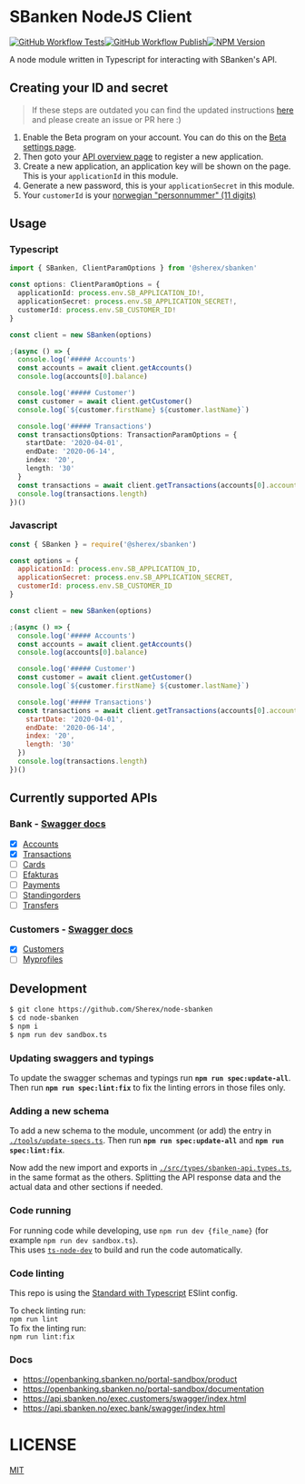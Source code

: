 # SBanken NodeJS Client
[![GitHub Workflow Tests](https://img.shields.io/github/workflow/status/sherex/node-sbanken/Tests?label=Tests&style=for-the-badge)](https://github.com/Sherex/node-sbanken)[![GitHub Workflow Publish](https://img.shields.io/github/workflow/status/sherex/node-sbanken/Publish?label=Publish&style=for-the-badge)](https://github.com/Sherex/node-sbanken)[![NPM Version](https://img.shields.io/npm/v/@sherex/sbanken?style=for-the-badge)](https://www.npmjs.com/package/@sherex/sbanken)  

A node module written in Typescript for interacting with SBanken's API.

## Creating your ID and secret
> If these steps are outdated you can find the updated instructions [here](https://sbanken.no/bruke/utviklerportalen/) and please create an issue or PR here :)
1. Enable the Beta program on your account.
  You can do this on the [Beta settings page](https://secure.sbanken.no/Home/Settings/BetaProgram).
2. Then goto your [API overview page](https://secure.sbanken.no/Personal/ApiBeta/Info) to register a new application.
3. Create a new application, an application key will be shown on the page.
  This is your `applicationId` in this module.
4. Generate a new password, this is your `applicationSecret` in this module.
5. Your `customerId` is your [norwegian "personnummer" (11 digits)](https://en.wikipedia.org/wiki/National_identification_number#Norway)

## Usage
### Typescript
```typescript
import { SBanken, ClientParamOptions } from '@sherex/sbanken'

const options: ClientParamOptions = {
  applicationId: process.env.SB_APPLICATION_ID!,
  applicationSecret: process.env.SB_APPLICATION_SECRET!,
  customerId: process.env.SB_CUSTOMER_ID!
}

const client = new SBanken(options)

;(async () => {
  console.log('##### Accounts')
  const accounts = await client.getAccounts()
  console.log(accounts[0].balance)

  console.log('##### Customer')
  const customer = await client.getCustomer()
  console.log(`${customer.firstName} ${customer.lastName}`)

  console.log('##### Transactions')
  const transactionsOptions: TransactionParamOptions = {
    startDate: '2020-04-01',
    endDate: '2020-06-14',
    index: '20',
    length: '30'
  }
  const transactions = await client.getTransactions(accounts[0].accountId!, transactionsOptions)
  console.log(transactions.length)
})()
```

### Javascript
```javascript
const { SBanken } = require('@sherex/sbanken')

const options = {
  applicationId: process.env.SB_APPLICATION_ID,
  applicationSecret: process.env.SB_APPLICATION_SECRET,
  customerId: process.env.SB_CUSTOMER_ID
}

const client = new SBanken(options)

;(async () => {
  console.log('##### Accounts')
  const accounts = await client.getAccounts()
  console.log(accounts[0].balance)

  console.log('##### Customer')
  const customer = await client.getCustomer()
  console.log(`${customer.firstName} ${customer.lastName}`)

  console.log('##### Transactions')
  const transactions = await client.getTransactions(accounts[0].accountId, {
    startDate: '2020-04-01',
    endDate: '2020-06-14',
    index: '20',
    length: '30'
  })
  console.log(transactions.length)
})()
```

## Currently supported APIs
### Bank - [Swagger docs](https://api.sbanken.no/exec.bank/swagger/index.html)
- [X] [Accounts](https://api.sbanken.no/exec.bank/swagger/accounts_v1/swagger.json)
- [X] [Transactions](https://api.sbanken.no/exec.bank/swagger/transactions_v1/swagger.json)
- [ ] [Cards](https://api.sbanken.no/exec.bank/swagger/cards_v1/swagger.json)
- [ ] [Efakturas](https://api.sbanken.no/exec.bank/swagger/efakturas_v1/swagger.json)
- [ ] [Payments](https://api.sbanken.no/exec.bank/swagger/payments_v1/swagger.json)
- [ ] [Standingorders](https://api.sbanken.no/exec.bank/swagger/standingorders_v1/swagger.json)
- [ ] [Transfers](https://api.sbanken.no/exec.bank/swagger/transfers_v1/swagger.json)
### Customers - [Swagger docs](https://api.sbanken.no/exec.customers/swagger/index.html)
- [X] [Customers](https://api.sbanken.no/exec.customers/swagger/customers_v1/swagger.json)
- [ ] [Myprofiles](https://api.sbanken.no/exec.customers/swagger/myprofiles_v1/swagger.json)

## Development
```sh
$ git clone https://github.com/Sherex/node-sbanken
$ cd node-sbanken
$ npm i
$ npm run dev sandbox.ts
```

### Updating swaggers and typings
To update the swagger schemas and typings run **`npm run spec:update-all`**.
Then run **`npm run spec:lint:fix`** to fix the linting errors in those files only.

### Adding a new schema
To add a new schema to the module, uncomment (or add) the entry in [`./tools/update-specs.ts`](./tools/update-specs.ts).
Then run **`npm run spec:update-all`** and **`npm run spec:lint:fix`**.

Now add the new import and exports in [`./src/types/sbanken-api.types.ts`](src/types/sbanken-api.types.ts), in the same format as the others.
Splitting the API response data and the actual data and other sections if needed.

### Code running
For running code while developing, use `npm run dev {file_name}` (for example `npm run dev sandbox.ts`).  
This uses [`ts-node-dev`](https://github.com/whitecolor/ts-node-dev) to build and run the code automatically.

### Code linting
This repo is using the [Standard with Typescript](https://github.com/standard/eslint-config-standard-with-typescript) ESlint config.

To check linting run:  
`npm run lint`  
To fix the linting run:  
`npm run lint:fix`

### Docs
- https://openbanking.sbanken.no/portal-sandbox/product
- https://openbanking.sbanken.no/portal-sandbox/documentation
- https://api.sbanken.no/exec.customers/swagger/index.html
- https://api.sbanken.no/exec.bank/swagger/index.html

# LICENSE
[MIT](LICENSE)